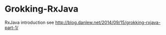 # Grokking-RxJava
RxJava introduction see http://blog.danlew.net/2014/09/15/grokking-rxjava-part-1/
